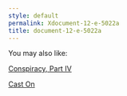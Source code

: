 ```yaml
---
style: default
permalink: Xdocument-12-e-5022a
title: document-12-e-5022a
---
```

You may also like:

[Conspiracy, Part IV](http://scp-wiki.net/conspiracy-part-iv)

[Cast On](http://scp-wiki.net/cast-on)
